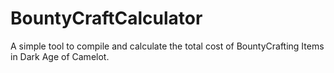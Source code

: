 # BountyCraftCalculator
A simple tool to compile and calculate the total cost of BountyCrafting Items in Dark Age of Camelot.
